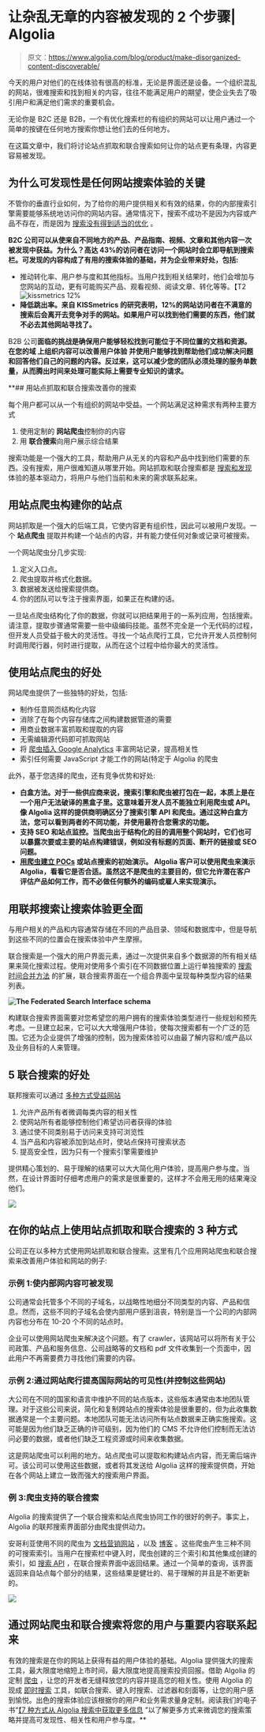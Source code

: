 # 让杂乱无章的内容被发现的 2 个步骤| Algolia

> 原文：<https://www.algolia.com/blog/product/make-disorganized-content-discoverable/>

今天的用户对他们的在线体验有很高的标准，无论是界面还是设备。一个组织混乱的网站，很难搜索和找到相关的内容，往往不能满足用户的期望，使企业失去了吸引用户和满足他们需求的重要机会。

无论你是 B2C 还是 B2B，一个有优化搜索栏的有组织的网站可以让用户通过一个简单的按键在任何地方搜索你想让他们去的任何地方。

在这篇文章中，我们将讨论站点抓取和联合搜索如何让你的站点更有条理，内容更容易被发现。

## [](#why-discoverability-is-key-to-the-search-experience-on-any-site%c2%a0)为什么可发现性是任何网站搜索体验的关键

不管你的垂直行业如何，为了给你的用户提供相关和有效的结果，你的内部搜索引擎需要能够系统地访问你的网站内容。通常情况下，搜索不成功不是因为内容或产品不存在，而是因为 [搜索没有得到适当的优化](https://blog.algolia.com/learn-about-site-search-best-practices/) 。

**B2C 公司可以从使来自不同地方的产品、产品指南、视频、文章和其他内容一次被发现中获益。为什么？高达 43%的访问者在访问一个网站时会立即导航到搜索栏。可发现的内容构成了有用的搜索体验的基础，并为企业带来好处，包括:**

*   推动转化率、用户参与度和其他指标。当用户找到相关结果时，他们会增加与您网站的互动，更有可能购买产品、观看视频、阅读文章、转化等等。【T2![kissmetrics 12%](img/b8a42aaf72249a19fd507eb913f60cfb.png)
*   **降低跳出率。来自 KISSmetrics 的研究表明，12%的网站访问者在不满意的搜索后会离开去竞争对手的网站。如果用户可以找到他们需要的东西，他们就不必去其他网站寻找了。**

B2B 公司**面临的挑战是确保用户能够轻松找到可能位于不同位置的文档和资源。在您的域 **上组织内容可以改善用户体验** 并使用户能够找到帮助他们成功解决问题和回答他们自己的问题的内容。反过来，这可以减少您的团队必须处理的服务单数量，从而腾出时间来处理可能实际上需要专业知识的请求。**

 **## [](#improve-your-search-with-site-crawling-and-federated-search%c2%a0)用站点抓取和联合搜索改善你的搜索

每个用户都可以从一个有组织的网站中受益。一个网站满足这种需求有两种主要方式

1.  使用定制的 **网站爬虫**控制你的内容
2.  用 **联合搜索**向用户展示综合结果

搜索功能是一个强大的工具，帮助用户从无关的内容和产品中找到他们需要的东西。没有搜索，用户很难知道从哪里开始。网站抓取和联合搜索都是 [搜索和发现](https://blog.algolia.com/site-search-content-discovery/) 体验的基本驱动力，将用户与他们当前和未来的需求联系起来。

## [](#structure-your-site-with-a-site-crawler)用站点爬虫构建你的站点

网站抓取是一个强大的后端工具，它使内容更有组织性，因此可以被用户发现。一个 **站点爬虫** 提取并构建一个站点的内容，并有能力使任何对象或记录可被搜索。

一个网站爬虫分几步实现:

1.  定义入口点。
2.  爬虫提取并格式化数据。
3.  数据被发送给搜索提供商。
4.  你的团队可以专注于搜索界面，如果正在构建的话。

一旦站点爬虫结构化了你的数据，你就可以把结果用于[](https://www.practicalecommerce.com/seo-7-reasons-to-use-a-site-crawler)的一系列应用，包括搜索。请注意，提取步骤通常需要一些中级编码技能。虽然不完全是一个无代码的过程，但开发人员受益于极大的灵活性。寻找一个站点爬行工具，它允许开发人员控制何时调用爬行器，何时进行提取，从而在这个过程中给你最大的灵活性。

## [](#the-benefits-of-using-a-site-crawler)使用站点爬虫的好处

网站爬虫提供了一些独特的好处，包括:

*   制作任意网页结构化内容
*   消除了在每个内容存储库之间构建数据管道的需要
*   用商业数据丰富抓取和提取的内容
*   无需编辑源代码即可抓取网站
*   将 [爬虫插入 Google Analytics](https://www.algolia.com/doc/tools/crawler/guides/enriching-extraction-with-external-data/how-to/linking-google-analytics/) 丰富网站记录，提高相关性
*   索引任何需要 JavaScript 才能工作的网站(特定于 Algolia 的爬虫

此外，基于您选择的爬虫，还有竞争优势和好处:

*   **白盒方法。对于一些供应商来说，搜索引擎和爬虫被打包在一起，本质上是在一个用户无法破译的黑盒子里。这意味着开发人员不能独立利用爬虫或 API。像 Algolia 这样的提供商明确区分了搜索引擎 API 和爬虫。通过这种白盒方法，您可以看到两者的不同功能，并使用最符合您需求的功能。**
*   **支持 SEO 和站点监控。当爬虫出于结构化的目的调用整个网站时，它们也可以暴露次要或主要的站点构建错误，例如没有标题的页面、断开的链接或 SEO 问题。**
*   **[用爬虫建立 POCs](https://www.cloudshare.com/virtual-it-labs-glossary/what-is-a-sales-poc) 或站点搜索的初始演示。 Algolia 客户可以使用爬虫来演示 Algolia，看看它是否合适。虽然这不是爬虫的主要目的，但它允许潜在客户评估产品如何工作，而不必做任何额外的编码或雇人来实现演示。**

## [](#make-the-search-experience-more-comprehensive-with-federated-search%c2%a0)用联邦搜索让搜索体验更全面

与用户相关的产品和内容通常存储在不同的产品目录、领域和数据库中，但是导航到这些不同的位置会在搜索体验中产生摩擦。

联合搜索是一个强大的用户界面元素，通过一次提供来自多个数据源的所有相关结果来简化搜索过程。使用对使用多个索引在不同数据位置上运行单独搜索的 [搜索时间合并方法](https://blog.algolia.com/what-is-federated-search/) 的扩展，联合搜索界面在一个组合界面中呈现每种类型内容的结果列表。

**![The Federated Search Interface schema](img/f6150b25d556ce9a49aa0157e793c125.png)**

构建联合搜索界面需要对您希望您的用户拥有的搜索体验类型进行一些规划和预先考虑。一旦建立起来，它可以大大增强用户体验，使每次搜索都有一个广泛的范围。它还为企业提供了增强的控制，因为搜索体验可以由最了解内容和/或产品以及业务目标的人来管理。

## [](#5-benefits-of-federated-search)5 联合搜索的好处

联邦搜索可以通过 [多种方式受益网站](https://blog.algolia.com/federated-search-benefits-and-challenges/)

1.  允许产品所有者微调每类内容的相关性
2.  使网站所有者能够控制他们希望访问者获得的体验
3.  通过使不同类别易于访问来支持可浏览性
4.  当产品和内容被添加到站点时，使站点保持可搜索状态
5.  提高安全性，因为只有一个搜索引擎需要维护

提供精心策划的、易于理解的结果可以大大简化用户体验，提高用户参与度。当然，在设计界面时仔细考虑用户的需求是很重要的，这样才不会用无用的结果淹没他们。

![](img/bd35987538e9eac4553e8332071c4dbc.png)

## [](#3-ways-to-use-site-crawling-and-federated-search-on-your-site%c2%a0)在你的站点上使用站点抓取和联合搜索的 3 种方式

公司正在以多种方式使用网站抓取和联合搜索。这里有几个应用网站爬虫和联合搜索来改善用户体验和网站的例子:

### [](#example-1-making-intranet-content-discoverable)示例 1:使内部网内容可被发现

公司通常会托管多个不同的子域名，以战略性地细分不同类型的内容、产品和信息。然而，这些不同的子域名会使内部用户感到沮丧，特别是当一个公司的内部网内容也分布在 10-20 个不同的站点时。

企业可以使用网站爬虫来解决这个问题。有了 crawler，该网站可以将所有关于公司政策、产品和服务信息、公司战略等的文档和 pdf 文件收集到一个页面中，因此用户不再需要费力寻找他们需要的内容。

### [](#example-2-improve-visibility-into-and-control-over-international-sites-with-site-crawling%c2%a0)示例 2:通过网站爬行提高国际网站的可见性(并控制这些网站)

大公司在不同的国家和语言中维护不同的站点版本，这些版本通常由本地团队管理。对于这些公司来说，简化和复制跨站点的搜索体验是很重要的，但为此收集数据通常是一个主要问题。本地团队可能无法访问所有站点数据来正确实施搜索。这可能是因为他们缺乏正确的许可级别，因为他们的 CMS 不允许他们控制而无法访问必要的数据，或者他们缺乏工程资源或时间来收集数据。

这是网站爬虫可以利用的地方。站点爬虫可以提取和构建站点内容，而无需后端许可。该公司可以使用这些数据，或者将其发送给 Algolia 这样的搜索提供商，开始在各个网站上建立一致而强大的搜索用户界面。

### [](#example-3-federated-search-powered-by-the-crawler)例 3:爬虫支持的联合搜索

Algolia 的搜索提供了一个联合搜索和站点爬虫协同工作的很好的例子。事实上，Algolia 的联邦搜索界面部分由爬虫提供动力。

安哥利亚使用不同的爬虫为 [文档](https://www.algolia.com/doc/)[营销网站](https://www.algolia.com/products/) ，以及 [博客](https://blog.algolia.com/) 。这些爬虫产生三种不同的可搜索索引。当用户在搜索栏中键入时，爬虫创建的三个索引和其他集成创建的索引，如 [搜索 API](https://blog.algolia.com/what-to-look-for-in-a-search-api/) ，在联合搜索界面中返回结果。通过一个简单的查询，该界面返回来自站点每个部分的结果，这些结果是健壮的、易于理解的并且是不断更新的。

[![](img/5ef808a9aaf071543f6cbe8e5ec58f77.png)](https://www.algolia.com/search/)

## [](#connect-your-users-to-what-matters-with-site-crawlers-and-federated-search)通过网站爬虫和联合搜索将您的用户与重要内容联系起来

有效的搜索是在你的网站上获得有益的用户体验的基础。Algolia 提供强大的搜索工具，最大限度地缩短上市时间，最大限度地提高搜索投资回报。借助 Algolia 的定制 [爬虫](https://www.algolia.com/products/search-and-discovery/crawler/) ，让您的开发者无缝释放您的内容并提高您的相关性。使用 Algolia 的现成 [即时搜索](https://www.algolia.com/products/search-and-discovery/ui-component-libraries/) 工具，如联合搜索、键入时搜索、过滤器和刻面等，让您的用户感到愉悦。出色的搜索体验应该根据你的用户和业务需求量身定制。阅读我们的电子书“[【7 种方式从 Algolia 搜索中获取更多信息](https://resources.algolia.com/ebooks/7-ways-to-get-more-out-of-algolia-search) ”以了解更多方式来微调您的搜索策略并提高可发现性、相关性和用户参与度。**